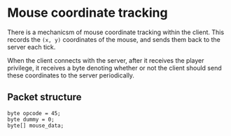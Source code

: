 # Mouse coordinate tracking

There is a mechanicsm of mouse coordinate tracking within the client.
This records the `(x, y)` coordinates of the mouse, and sends them
back to the server each tick.

When the client connects with the server, after it receives
the player privilege, it receives a byte denoting whether or not
the client should send these coordinates to the server periodically.

## Packet structure
```
byte opcode = 45;
byte dummy = 0;
byte[] mouse_data;
```
